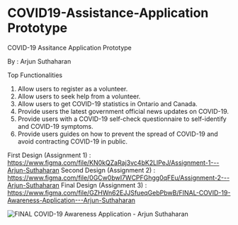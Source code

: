# COVID19-Assistance-Application Prototype

COVID-19 Assitance Application Prototype

By : Arjun Suthaharan

Top Functionalities
1.	Allow users to register as a volunteer. 
2.	Allow users to seek help from a volunteer.
3.	Allow users to get COVID-19 statistics in Ontario and Canada.
4.	Provide users the latest government official news updates on COVID-19.
5.	Provide users with a COVID-19 self-check questionnaire to self-identify and COVID-19 symptoms.
6.	Provide users guides on how to prevent the spread of COVID-19 and avoid contracting COVID-19 in public.

First Design (Assignment 1) : https://www.figma.com/file/KN0kQZaRaj3vc4bK2LlPeJ/Assignment-1---Arjun-Suthaharan
Second Design (Assignment 2) : https://www.figma.com/file/0GCw0bwI7WCPFGhgg0qFEu/Assignment-2---Arjun-Suthaharan
Final Design (Assignment 3) : https://www.figma.com/file/GZHWn62EJJSfueqGebPbwB/FINAL-COVID-19-Awareness-Application---Arjun-Suthaharan


![FINAL COVID-19 Awareness Application - Arjun Suthaharan](https://user-images.githubusercontent.com/50525947/112770730-101d1400-8ff6-11eb-945a-473c6039e55d.png)





